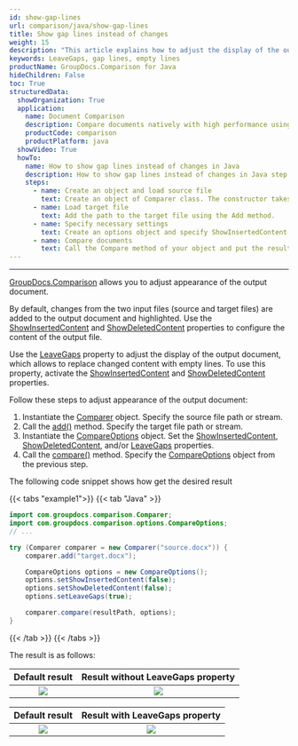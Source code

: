 ```yaml
---
id: show-gap-lines
url: comparison/java/show-gap-lines
title: Show gap lines instead of changes
weight: 15
description: "This article explains how to adjust the display of the output document so that the changed content is replaced with empty lines in GroupDocs.Comparison for Java."
keywords: LeaveGaps, gap lines, empty lines
productName: GroupDocs.Comparison for Java
hideChildren: False
toc: True
structuredData:
  showOrganization: True
  application:
    name: Document Comparison
    description: Compare documents natively with high performance using Java language and GroupDocs.Comparison for Java
    productCode: comparison
    productPlatform: java
  showVideo: True
  howTo:
    name: How to show gap lines instead of changes in Java
    description: How to show gap lines instead of changes in Java step by step
    steps:
      - name: Create an object and load source file
        text: Create an object of Comparer class. The constructor takes the source file path parameter. You may specify absolute or relative file path as per your requirements.
      - name: Load target file
        text: Add the path to the target file using the Add method.
      - name: Specify necessary settings
        text: Create an options object and specify ShowInsertedContent and ShowDeletedContent of false value and LeaveGaps of true value.
      - name: Compare documents
        text: Call the Compare method of your object and put the resulting file path parameter and the options object.
---
```


---

[GroupDocs.Comparison](https://products.groupdocs.com/comparison/java) allows you to adjust appearance of the output document.

By default, changes from the two input files (source and target files) are added to the output document and highlighted. Use the [ShowInsertedContent](https://reference.groupdocs.com/comparison/java/com.groupdocs.comparison.options/compareoptions/#setShowInsertedContent-boolean-) and [ShowDeletedContent](https://reference.groupdocs.com/comparison/java/com.groupdocs.comparison.options/compareoptions/#setShowDeletedContent-boolean-) properties to configure the content of the output file.

Use the [LeaveGaps](https://reference.groupdocs.com/comparison/java/com.groupdocs.comparison.options/compareoptions/#setLeaveGaps-boolean-) property to adjust the display of the output document, which allows to replace changed content with empty lines. To use this property, activate the [ShowInsertedContent](https://reference.groupdocs.com/comparison/java/com.groupdocs.comparison.options/compareoptions/#setShowInsertedContent-boolean-) and [ShowDeletedContent](https://reference.groupdocs.com/comparison/java/com.groupdocs.comparison.options/compareoptions/#setShowDeletedContent-boolean-) properties.

Follow these steps to adjust appearance of the output document:

1.  Instantiate the [Comparer](https://reference.groupdocs.com/comparison/java/com.groupdocs.comparison/comparer/) object. Specify the source file path or stream.
2.  Call the [add()](https://reference.groupdocs.com/comparison/java/com.groupdocs.comparison/comparer/#add-java.lang.String-) method. Specify the target file path or stream.
3.  Instantiate the [CompareOptions](https://reference.groupdocs.com/comparison/java/com.groupdocs.comparison.options/compareoptions/) object. Set the [ShowInsertedContent](https://reference.groupdocs.com/comparison/java/com.groupdocs.comparison.options/compareoptions/#setShowInsertedContent-boolean-), [ShowDeletedContent](https://reference.groupdocs.com/comparison/java/com.groupdocs.comparison.options/compareoptions/#setShowDeletedContent-boolean-), and/or [LeaveGaps](https://reference.groupdocs.com/comparison/java/com.groupdocs.comparison.options/compareoptions/#setLeaveGaps-boolean-) properties.
4.  Call the [compare()](https://reference.groupdocs.com/comparison/java/com.groupdocs.comparison/comparer/#compare-java.lang.String-) method. Specify the [CompareOptions](https://reference.groupdocs.com/comparison/java/com.groupdocs.comparison.options/compareoptions/) object from the previous step.

The following code snippet shows how get the desired result

{{< tabs "example1">}}
{{< tab "Java" >}}
```java
import com.groupdocs.comparison.Comparer;
import com.groupdocs.comparison.options.CompareOptions;
// ...

try (Comparer comparer = new Comparer("source.docx")) {
    comparer.add("target.docx");

    CompareOptions options = new CompareOptions();
    options.setShowInsertedContent(false);
    options.setShowDeletedContent(false);
    options.setLeaveGaps(true);

    comparer.compare(resultPath, options);
}
```
{{< /tab >}}
{{< /tabs >}}

The result is as follows:

|                        Default result                         |                Result without LeaveGaps property                 |
| :-----------------------------------------------------------: | :--------------------------------------------------------------: |
| ![](/comparison/java/images/show-gap-lines-default-result.png) | ![](/comparison/java/images/show-gap-lines-without-leavegaps.png) |

|                        Default result                         |                Result with LeaveGaps property                 |
| :-----------------------------------------------------------: | :-----------------------------------------------------------: |
| ![](/comparison/java/images/show-gap-lines-default-result.png) | ![](/comparison/java/images/show-gap-lines-with-leavegaps.png) |
